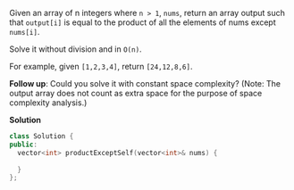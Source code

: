 Given an array of n integers where `n > 1`, `nums`, return an array output such that `output[i]` is equal to the product of all the elements of nums except `nums[i]`.

Solve it without division and in `O(n)`.

For example, given `[1,2,3,4]`, return `[24,12,8,6]`.

**Follow up**:
Could you solve it with constant space complexity? (Note: The output array does not count as extra space for the purpose of space complexity analysis.)

**Solution**
```c++
class Solution {
public:
  vector<int> productExceptSelf(vector<int>& nums) {
      
  }
};
```